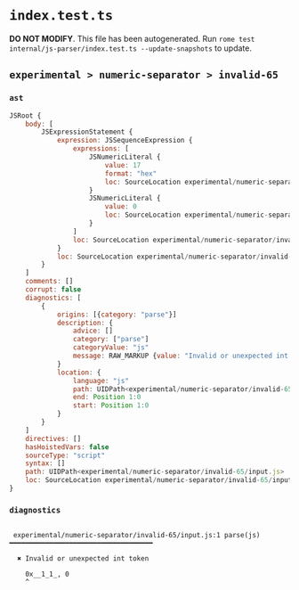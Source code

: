 # `index.test.ts`

**DO NOT MODIFY**. This file has been autogenerated. Run `rome test internal/js-parser/index.test.ts --update-snapshots` to update.

## `experimental > numeric-separator > invalid-65`

### `ast`

```javascript
JSRoot {
	body: [
		JSExpressionStatement {
			expression: JSSequenceExpression {
				expressions: [
					JSNumericLiteral {
						value: 17
						format: "hex"
						loc: SourceLocation experimental/numeric-separator/invalid-65/input.js 1:0-1:8
					}
					JSNumericLiteral {
						value: 0
						loc: SourceLocation experimental/numeric-separator/invalid-65/input.js 1:10-1:11
					}
				]
				loc: SourceLocation experimental/numeric-separator/invalid-65/input.js 1:0-1:11
			}
			loc: SourceLocation experimental/numeric-separator/invalid-65/input.js 1:0-1:11
		}
	]
	comments: []
	corrupt: false
	diagnostics: [
		{
			origins: [{category: "parse"}]
			description: {
				advice: []
				category: ["parse"]
				categoryValue: "js"
				message: RAW_MARKUP {value: "Invalid or unexpected int token"}
			}
			location: {
				language: "js"
				path: UIDPath<experimental/numeric-separator/invalid-65/input.js>
				end: Position 1:0
				start: Position 1:0
			}
		}
	]
	directives: []
	hasHoistedVars: false
	sourceType: "script"
	syntax: []
	path: UIDPath<experimental/numeric-separator/invalid-65/input.js>
	loc: SourceLocation experimental/numeric-separator/invalid-65/input.js 1:0-2:0
}
```

### `diagnostics`

```

 experimental/numeric-separator/invalid-65/input.js:1 parse(js) ━━━━━━━━━━━━━━━━━━━━━━━━━━━━━━━━━━━━

  ✖ Invalid or unexpected int token

    0x__1_1_, 0
    ^


```
